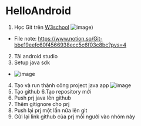 # HelloAndroid
1. Học Git trên [W3school]((https://www.w3schools.com/git/default.asp))
  ![image](htps://github.com/user-attachments/assets/118b6574-13b3-439d-838e-7eadb22c6016))
  * File note: https://www.notion.so/Git-bbe19eefc60f4566938ecc5c6f03c8bc?pvs=4
2. Tải android studio
3. Setup java sdk
 * ![image](https://github.com/user-attachments/assets/bff0455e-7bb0-42d8-832b-1c0f10ada4b4)
4. Tạo và run thành công project java app
   ![image](https://github.com/user-attachments/assets/5adfb4df-0934-4a33-a855-822593ab5a04)
5. Tạo github
6.Tạo repository mới
7. Push prj java lên github
8. Thêm gitignore cho prj
9. Push lại prj một lần nữa lên git
10. Gửi lại link github của prj mỗi người vào nhóm này

